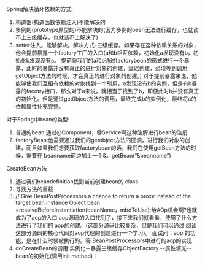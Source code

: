Spring解决循环依赖的方式:
1. 构造器(构造函数依赖注入)不能解决的
2. 多例的(prototype原型的)不能解决的(因为多例的bean无法进行缓存，也就谈不上三级缓存，也就谈不上解决了)
3. setter注入。能够解决。解决方式-三级缓存。如果存在这种依赖关系的对象，他会提前暴露一个factory工厂的入口(a和b相互依赖，初始化a发现没有b，初始化b发现没有a。
提前将我们的a和b通过factorybean的形式进行一个暴露，此时的暴露并没有真正的进行对象的创建，延迟创建，必须等到调用getObject方法的时候，才会真正的进行对象的创建。)
对于提前暴露来说，他能够使我们互相有依赖的对象找到一个引用，a发现没有b的实例，但是有b暴露的facotry接口，那么对于a来说，就相当于找到了b，即便此时b并没有真正的初始化。但是通过get0bject方法的调用，最终完成b的实例化，最终将a的依赖属性补充完整。
         
对于Spring中bean的类型:
1. 普通的bean:通过@Component，@Service啊这种注解进行bean的注册
2. factoryBean:他需要通过我们的getobject方法的回调，进行我们对象的创建，而且如果我们想要获取factorybean的话，我们在使用getBean方法的时候，需要在 beanname前边加上一个&。getBean(“&beanname”)

CreateBean方法
1. 通过我们beandefinition找到当前创建bean的 class
2. 寻找方法的重载
3. // Give BeanPostProcessors a chance to return a proxy instead of the target bean instance
   Object bean =resolveBeforeInstantiation(beanName，mbdToUse);给AOp机会啊?也就成为了aop的入口
   aop源码的入口找到了，接下来我们就看看，使用了什么方法进行了我们的 aop的创建。(这部分源码比较复杂，但是我们可以通过
   阅读这部分源码的核心代码对aop代理的创建进行一个学习)。 面试问：aop 的功能，是在什么时候被执行的。答:BeanPostProcessors中进行的aop的实现
4. doCreateBean的调用:实例化--暴露三级缓存ObjectFactory --属性填充-- bean的初始化(调用init method) I
